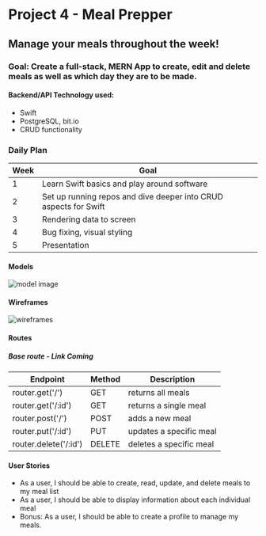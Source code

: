 # Project 4 - Meal Prepper

## Manage your meals throughout the week! 
 
 ### Goal: Create a full-stack, MERN App to create, edit and delete meals as well as which day they are to be made.

 #### Backend/API Technology used:
 - Swift
 - PostgreSQL, bit.io
 - CRUD functionality


 ### Daily Plan

| Week | Goal |
|-----|------|
| 1 | Learn Swift basics and play around software |
| 2 | Set up running repos and dive deeper into CRUD aspects for Swift |
| 3 | Rendering data to screen |
| 4 | Bug fixing, visual styling |
| 5 | Presentation |

#### Models
![model image](https://i.imgur.com/W1IOFam.png)

#### Wireframes

![wireframes](https://i.imgur.com/0FaQsVb.jpg)

#### Routes
##### Base route - Link Coming
| Endpoint | Method | Description |
|----------|--------|-------------|
| router.get('/') | GET | returns all meals |
| router.get('/:id') | GET | returns a single meal|
| router.post('/')| POST | adds a new meal|
| router.put('/:id')| PUT | updates a specific meal |
| router.delete('/:id') | DELETE | deletes a specific meal |


 #### User Stories
 - As a user, I should be able to create, read, update, and delete meals to my meal list
 - As a user, I should be able to display information about each individual meal
 - Bonus: As a user, I should be able to create a profile to manage my meals.
 
